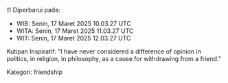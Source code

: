 ⏰ Diperbarui pada:
- WIB: Senin, 17 Maret 2025 10.03.27 UTC
- WITA: Senin, 17 Maret 2025 11.03.27 UTC
- WIT: Senin, 17 Maret 2025 12.03.27 UTC

Kutipan Inspiratif:
"I have never considered a difference of opinion in politics, in religion, in philosophy, as a cause for withdrawing from a friend."


Kategori: friendship


